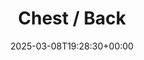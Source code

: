---
title: Chest / Back
id: 6021032b-2caa-4c12-af74-b773fba09cca
date: 2025-03-08T19:28:30+00:00
tags: []
type: 'hevy'
totalWeightInKg: 7,590kg
duration: 43 min
# Disable SEO for this post
outputs: ["HTML"]
robots: "noindex, nofollow"
---